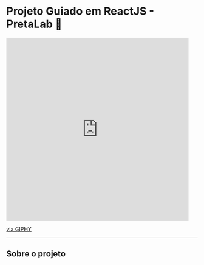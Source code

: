 # Projeto Guiado em ReactJS - PretaLab 💜

<iframe src="https://giphy.com/embed/6J2kRTRUht18A" width="480" height="480" frameBorder="0" class="giphy-embed" allowFullScreen></iframe><p><a href="https://giphy.com/gifs/beyonce-gif-6J2kRTRUht18A">via GIPHY</a></p>

---
## Sobre o projeto
